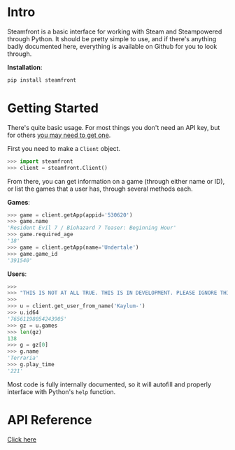 # Intro

Steamfront is a basic interface for working with Steam and Steampowered through Python. It should be pretty simple to use, and if there's anything badly documented here, everything is available on Github for you to look through.

**Installation**:
```bash
pip install steamfront
```

# Getting Started

There's quite basic usage. For most things you don't need an API key, but for others [you may need to get one](https://steamcommunity.com/dev/apikey).

First you need to make a `Client` object.

```python
>>> import steamfront
>>> client = steamfront.Client()
```

From there, you can get information on a game (through either name or ID), or list the games that a user has, through several methods each.

**Games**:
```python
>>> game = client.getApp(appid='530620')
>>> game.name
'Resident Evil 7 / Biohazard 7 Teaser: Beginning Hour'
>>> game.required_age
'18'
>>> game = client.getApp(name='Undertale')
>>> game.game_id
'391540'
```

**Users**:
```python
>>>
>>> "THIS IS NOT AT ALL TRUE. THIS IS IN DEVELOPMENT. PLEASE IGNORE THIS FOR NOW."
>>>
>>> u = client.get_user_from_name('Kaylum-')
>>> u.id64
'76561198054243905'
>>> gz = u.games
>>> len(gz)
138
>>> g = gz[0]
>>> g.name
'Terraria'
>>> g.play_time
'221'
```

Most code is fully internally documented, so it will autofill and properly interface with Python's `help` function.

# API Reference

[Click here](https://steamfront.readthedocs.io/en/latest/index.html)